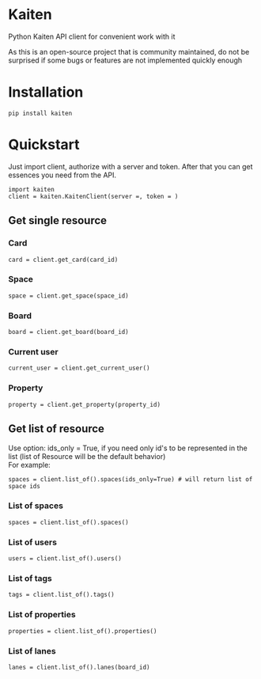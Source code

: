 # Kaiten
Python Kaiten API client for convenient work with it

As this is an open-source project that is community maintained, do not be surprised if some bugs or features are not implemented quickly enough

# Installation
```
pip install kaiten
```

# Quickstart
Just import client, authorize with a server and token. 
After that you can get essences you need from the API.
```
import kaiten
client = kaiten.KaitenClient(server =, token = )
```

## Get single resource
### Card
```
card = client.get_card(card_id)
```
### Space
```
space = client.get_space(space_id)
```

### Board
```
board = client.get_board(board_id)
```

### Current user
```
current_user = client.get_current_user()
```

### Property
```
property = client.get_property(property_id)
```
## Get list of resource
Use option: ids_only = True, if you need only id's to be represented in the list (list of Resource will be the default behavior)  
For example:
```
spaces = client.list_of().spaces(ids_only=True) # will return list of space ids
```
### List of spaces
```
spaces = client.list_of().spaces()
```

### List of users
```
users = client.list_of().users()
```

### List of tags
```
tags = client.list_of().tags()
```

### List of properties
```
properties = client.list_of().properties()
```

### List of lanes
```
lanes = client.list_of().lanes(board_id)
```